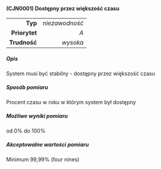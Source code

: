 #### (CJN0001) Dostępny przez większość czasu

|               |                |
| ------------: |---------------:|
|       **Typ** | *niezawodność* |
| **Priorytet** |            *A* |
|  **Trudność** |       *wysoka* |


##### Opis
System musi być stabilny - dostępny przez większość czasu

##### Sposób pomiaru
Procent czasu w roku w którym system był dostępny

##### Możliwe wyniki pomiaru

od 0% do 100%

##### Akceptowalne wartości pomiaru

Minimum 99,99% (four nines)
